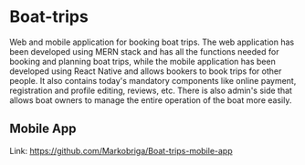 # Boat-trips

Web and mobile application for booking boat trips. The web application has been developed
using MERN stack and has all the functions needed for booking and planning boat trips, while the mobile
application has been developed using React Native and allows bookers to book trips for other people. It
also contains today's mandatory components like online payment, registration and profile editing, reviews,
etc. There is also admin's side that allows boat owners to manage the entire operation of the boat more
easily.

## Mobile App

Link: https://github.com/Markobriga/Boat-trips-mobile-app

